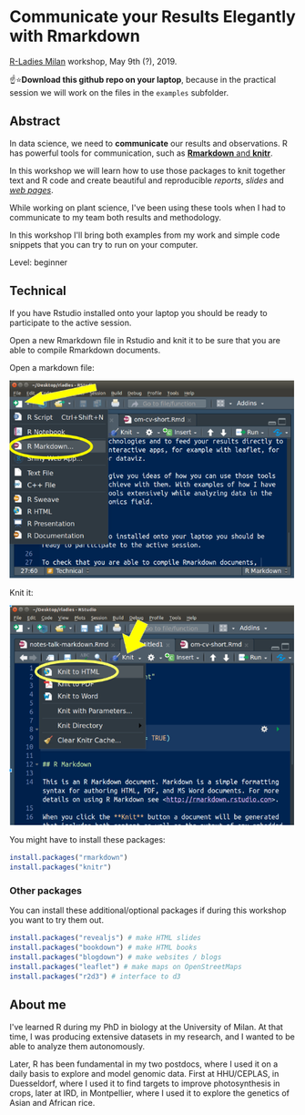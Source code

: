 # Communicate your Results Elegantly with Rmarkdown

[R-Ladies Milan](https://www.meetup.com/R-Ladies-Milan/) workshop, May 9th (?), 2019.

:point_up::star:**Download this github repo on your laptop**, because in the practical session we will work on the files in the `examples` subfolder.

## Abstract

In data science, we need to **communicate** our results and observations. R has powerful tools for communication, such as [**Rmarkdown** and **knitr**](https://rmarkdown.rstudio.com/).

In this workshop we will learn how to use those packages to knit together text and R code and create beautiful and reproducible *reports*, *slides* and [*web pages*](https://bookdown.org/yihui/blogdown/).

While working on plant science, I've been using these tools when I had to communicate to my team both results and methodology. 

In this workshop I'll bring both examples from my work and simple code snippets that you can try to run on your computer.

Level: beginner

## Technical

If you have Rstudio installed onto your laptop you should be ready to participate to the active session.

Open a new Rmarkdown file in Rstudio and knit it to be sure that you are able to compile Rmarkdown documents.

Open a markdown file:

<img src="img/open-file.png" alt="open markdown file" width="500px">

Knit it:

<img src="img/knit-file.png" alt="open markdown file" width="500px">

You might have to install these packages:

```r
install.packages("rmarkdown")
install.packages("knitr")
```

### Other packages

You can install these additional/optional packages if during this workshop you want to try them out.

```r
install.packages("revealjs") # make HTML slides
install.packages("bookdown") # make HTML books
install.packages("blogdown") # make websites / blogs
install.packages("leaflet") # make maps on OpenStreetMaps
install.packages("r2d3") # interface to d3
```

## About me

I've learned R during my PhD in biology at the University of Milan. At that time, I was producing extensive datasets in my research, and I wanted to be able to analyze them autonomously.

Later, R has been fundamental in my two postdocs, where I used it on a daily basis to explore and model genomic data. First at HHU/CEPLAS, in Duesseldorf, where I used it to find targets to improve photosynthesis in crops, later at IRD, in Montpellier, where I used it to explore the genetics of Asian and African rice.